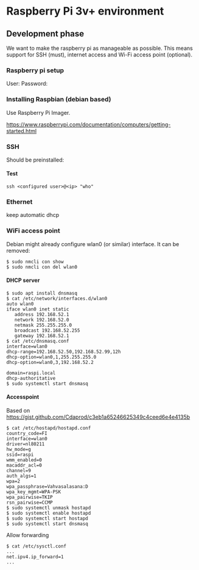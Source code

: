 # Raspberry Pi 3v+ environment


## Development phase

We want to make the raspberry pi as manageable as possible. This means support for SSH (must), internet access and Wi-Fi access point (optional).

### Raspberry pi setup

User:<added later>
Password:<added later>

### Installing Raspbian (debian based)

Use Raspberry Pi Imager.

https://www.raspberrypi.com/documentation/computers/getting-started.html

### SSH 

Should be preinstalled:

#### Test

```console
ssh <configured user>@<ip> "who"
```

### Ethernet

keep automatic dhcp

### WiFi access point

Debian might already configure wlan0 (or similar) interface. It can be removed:

```console
$ sudo nmcli con show
$ sudo nmcli con del wlan0
```

#### DHCP server

```console
$ sudo apt install dnsmasq
$ cat /etc/network/interfaces.d/wlan0 
auto wlan0
iface wlan0 inet static
   address 192.168.52.1
   network 192.168.52.0
   netmask 255.255.255.0
   broadcast 192.168.52.255
   gateway 192.168.52.1
$ cat /etc/dnsmasq.conf
interface=wlan0
dhcp-range=192.168.52.50,192.168.52.99,12h
dhcp-option=wlan0,1,255.255.255.0
dhcp-option=wlan0,3,192.168.52.2

domain=raspi.local
dhcp-authoritative
$ sudo systemctl start dnsmasq
```

#### Accesspoint
Based on https://gist.github.com/Cdaprod/c3eb1a65246625349c4ceed6e4e4135b

```console
$ cat /etc/hostapd/hostapd.conf
country_code=FI
interface=wlan0
driver=nl80211
hw_mode=g
ssid=raspi
wmm_enabled=0
macaddr_acl=0
channel=9
auth_algs=1
wpa=2
wpa_passphrase=Vahvasalasana:D
wpa_key_mgmt=WPA-PSK
wpa_pairwise=TKIP 
rsn_pairwise=CCMP
$ sudo systemctl unmask hostapd
$ sudo systemctl enable hostapd
$ sudo systemctl start hostapd
$ sudo systemctl start dnsmasq
```

Allow forwarding
```Console
$ cat /etc/sysctl.conf
...
net.ipv4.ip_forward=1
...
```

